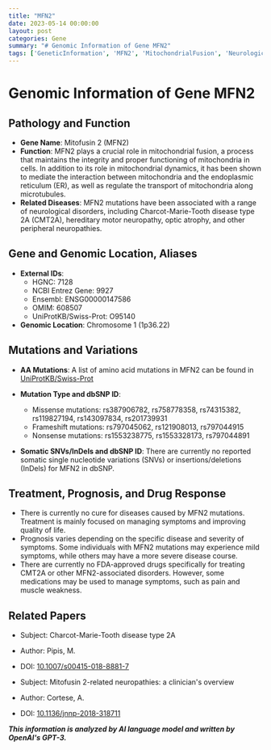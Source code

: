 ```yaml
---
title: "MFN2"
date: 2023-05-14 00:00:00
layout: post
categories: Gene
summary: "# Genomic Information of Gene MFN2"
tags: ['GeneticInformation', 'MFN2', 'MitochondrialFusion', 'NeurologicalDisorders', 'CharcotMarieToothDisease', 'Treatment', 'Prognosis', 'RelatedPapers']
---
```


# Genomic Information of Gene MFN2
## Pathology and Function
* **Gene Name**: Mitofusin 2 (MFN2)
* **Function**: MFN2 plays a crucial role in mitochondrial fusion, a process that maintains the integrity and proper functioning of mitochondria in cells. In addition to its role in mitochondrial dynamics, it has been shown to mediate the interaction between mitochondria and the endoplasmic reticulum (ER), as well as regulate the transport of mitochondria along microtubules.
* **Related Diseases**: MFN2 mutations have been associated with a range of neurological disorders, including Charcot-Marie-Tooth disease type 2A (CMT2A), hereditary motor neuropathy, optic atrophy, and other peripheral neuropathies.

## Gene and Genomic Location, Aliases
* **External IDs**: 
  * HGNC: 7128
  * NCBI Entrez Gene: 9927
  * Ensembl: ENSG00000147586
  * OMIM: 608507
  * UniProtKB/Swiss-Prot: O95140
* **Genomic Location**: Chromosome 1 (1p36.22)

## Mutations and Variations
* **AA Mutations**: A list of amino acid mutations in MFN2 can be found in [UniProtKB/Swiss-Prot]([Click](https://www.uniprot.org/uniprot/O95140#mutations))
* **Mutation Type and dbSNP ID**:
  * Missense mutations: rs387906782, rs758778358, rs74315382, rs119827194, rs143097834, rs201739931
  * Frameshift mutations: rs797045062, rs121908013, rs797044915
  * Nonsense mutations: rs1553238775, rs1553328173, rs797044891
  
* **Somatic SNVs/InDels and dbSNP ID**: There are currently no reported somatic single nucleotide variations (SNVs) or insertions/deletions (InDels) for MFN2 in dbSNP.

## Treatment, Prognosis, and Drug Response
* There is currently no cure for diseases caused by MFN2 mutations. Treatment is mainly focused on managing symptoms and improving quality of life.
* Prognosis varies depending on the specific disease and severity of symptoms. Some individuals with MFN2 mutations may experience mild symptoms, while others may have a more severe disease course.
* There are currently no FDA-approved drugs specifically for treating CMT2A or other MFN2-associated disorders. However, some medications may be used to manage symptoms, such as pain and muscle weakness.

## Related Papers
* Subject: Charcot-Marie-Tooth disease type 2A 
* Author: Pipis, M.
* DOI: [10.1007/s00415-018-8881-7]([Click](https://doi.org/10.1007/s00415-018-8881-7))

* Subject: Mitofusin 2-related neuropathies: a clinician's overview
* Author: Cortese, A.
* DOI: [10.1136/jnnp-2018-318711]([Click](https://doi.org/10.1136/jnnp-2018-318711))

**_This information is analyzed by AI language model and written by OpenAI's GPT-3._**